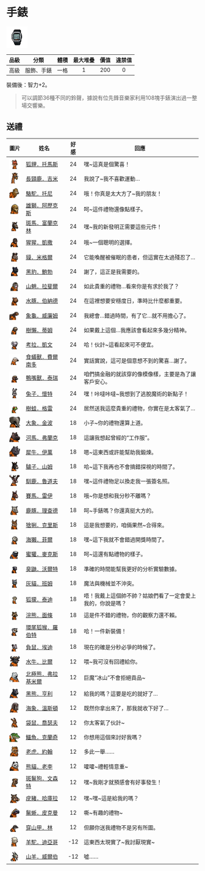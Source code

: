 # 手錶

![img](images/item_pic_DZB.png)

|品級|分類|體積|最大堆疊|價值|違禁值|
|:--:|:--:|:--:|:--:|:--:|:--:|
|高級|服飾、手錶|一格|1|200|0|

裝備後：智力+2。

> 可以調節36種不同的鈴聲，據說有位先鋒音樂家利用108塊手錶演出過一整場交響樂。

## 送禮

|圖片|姓名|好感|回應|
|:--:|--|:--:|--|
|![img](images/fox.png)|[狐貍．托馬斯](狐貍．托馬斯.md)|24|嘿\~這真是個驚喜！|
|![img](images/giraffe.png)|[長頸鹿．吉米](長頸鹿．吉米.md)|24|我說了\~我不喜歡運動…|
|![img](images/camel.png)|[駱駝．托尼](駱駝．托尼.md)|24|哦！你真是太大方了\~我的朋友！|
|![img](images/lion.png)|[雄獅．阿歷克斯](雄獅．阿歷克斯.md)|24|呵\~這件禮物還像點樣子。|
|![img](images/zebra.png)|[斑馬．富蘭克林](斑馬．富蘭克林.md)|24|嘿\~我的新發明正需要這些元件！|
|![img](images/chimpanzee.png)|[猩猩．凱撒](猩猩．凱撒.md)|24|哦\~一個聰明的選擇。|
|![img](images/tapir.png)|[貘．米格爾](貘．米格爾.md)|24|它能喚醒被催眠的患者，但這實在太過殘忍了…|
|![img](images/BlackPanther.png)|[黑豹．鮑勃](黑豹．鮑勃.md)|24|謝了，這正是我需要的。|
|![img](images/Mandrill.png)|[山魈．拉斐爾](山魈．拉斐爾.md)|24|如此貴重的禮物…看來你是有求於我了？|
|![img](images/Capybara.png)|[水豚．伯納德](水豚．伯納德.md)|24|在這裡想要安穩度日，準時比什麼都重要。|
|![img](images/Tortoise.png)|[象龜．威廉姆](象龜．威廉姆.md)|24|我總會…錯過時間，有了它…就不用擔心了。|
|![img](images/sloth.png)|[樹懶．蒂姆](樹懶．蒂姆.md)|24|如果戴上這個…我應該會看起來多幾分精神。|
|![img](images/Koala.png)|[考拉．凱文](考拉．凱文.md)|24|哈！伙計\~這看起來可不便宜。|
|![img](images/Anteater.png)|[食蟻獸．費爾南多](食蟻獸．費爾南多.md)|24|實話實說，這可是個意想不到的驚喜…謝了。|
|![img](images/platypus.png)|[鴨嘴獸．泰瑞](鴨嘴獸．泰瑞.md)|24|咱們搞金融的就該穿的像模像樣，主要是為了讓客戶安心。|
|![img](images/rabbit.png)|[兔子．懷特](兔子．懷特.md)|24|嘿！咔噠咔噠\~我想到了逃脫魔術的新點子！|
|![img](images/Treefrog.png)|[樹蛙．格雷](樹蛙．格雷.md)|24|居然送我這麼貴重的禮物，你實在是太客氣了…|
|![img](images/elephant.png)|[大象．金波](大象．金波.md)|18|小子\~你的禮物還算上道。|
|![img](images/hippopotamus.png)|[河馬．弗蘭克](河馬．弗蘭克.md)|18|這讓我想起曾經的“工作服”。|
|![img](images/rhinoceros.png)|[犀牛．伊萬](犀牛．伊萬.md)|18|嗯\~這東西或許能幫助我鍛煉。|
|![img](images/donkey.png)|[驢子．山姆](驢子．山姆.md)|18|哈\~這下我再也不會搞錯探視的時間了。|
|![img](images/reindeer.png)|[馴鹿．魯道夫](馴鹿．魯道夫.md)|18|嘿\~這件禮物足以換走我一張簽名照。|
|![img](images/horse.png)|[賽馬．雷伊](賽馬．雷伊.md)|18|哦\~你是想和我分秒不離嗎？|
|![img](images/DeerDolphin.png)|[鹿豚．理查德](鹿豚．理查德.md)|18|呵\~手錶嗎？你還真挺大方的。|
|![img](images/Lynx.png)|[猞猁．克里斯](猞猁．克里斯.md)|18|這是我想要的，咱倆果然\~合得來。|
|![img](images/SeaOtter.png)|[海獺．菲爾](海獺．菲爾.md)|18|嘿\~這下我就不會錯過開獎時間了。|
|![img](images/HoneyBadger.png)|[蜜獾．麥克斯](蜜獾．麥克斯.md)|18|呵\~這還有點禮物的樣子。|
|![img](images/skunk.png)|[臭鼬．沃爾特](臭鼬．沃爾特.md)|18|準確的時間能幫我更好的分析實驗數據。|
|![img](images/cat.png)|[灰貓．班姆](灰貓．班姆.md)|18|魔法與機械並不沖突。|
|![img](images/meerkat.png)|[狐獴．泰迪](狐獴．泰迪.md)|18|唔！我戴上這個帥不帥？姑娘們看了一定會愛上我的，你說是嗎？|
|![img](images/Raccoon.png)|[浣熊．面條](浣熊．面條.md)|18|這是件不錯的禮物，你的觀察力還不賴。|
|![img](images/RingTailedLemur.png)|[環尾狐猴．羅伯特](環尾狐猴．羅伯特.md)|18|哈！一件新裝備！|
|![img](images/Possum.png)|[負鼠．埃迪](負鼠．埃迪.md)|18|現在的確是分秒必爭的時候了。|
|![img](images/AfricanBuffalo.png)|[水牛．比爾](水牛．比爾.md)|12|喂\~我可沒有回禮給你。|
|![img](images/PolarBear.png)|[北極熊．弗拉基米爾](北極熊．弗拉基米爾.md)|12|巨魔“冰山”不會拒絕貢品\~|
|![img](images/BlackBear.png)|[黑熊．亨利](黑熊．亨利.md)|12|給我的嗎？這要是吃的就好了…|
|![img](images/walrus.png)|[海象．溫斯頓](海象．溫斯頓.md)|12|既然你拿出來了，那我就收下好了…|
|![img](images/kangaroo.png)|[袋鼠．喬瑟夫](袋鼠．喬瑟夫.md)|12|你太客氣了伙計\~|
|![img](images/crocodile.png)|[鱷魚．克蘭奇](鱷魚．克蘭奇.md)|12|你想用這個來討好我嗎？|
|![img](images/tiger.png)|[老虎．約翰](老虎．約翰.md)|12|多此一舉……|
|![img](images/panda.png)|[熊貓．老李](熊貓．老李.md)|12|嚯嚯\~禮輕情意重\~|
|![img](images/SpottedHyaena.png)|[斑鬣狗．文森特](斑鬣狗．文森特.md)|12|嘿\~我剛才就預感會有好事發生！|
|![img](images/Warthog.png)|[疣豬．哈庫拉](疣豬．哈庫拉.md)|12|嘿\~嘿\~這是給我的嗎？|
|![img](images/MarineIguana.png)|[鬣蜥．皮克曼](鬣蜥．皮克曼.md)|12|嘶\~有趣的禮物\~|
|![img](images/pangolin.png)|[穿山甲．林](穿山甲．林.md)|12|但願你送我禮物不是另有所圖。|
|![img](images/Alpaca.png)|[羊駝．迪亞哥](羊駝．迪亞哥.md)|-12|這東西太現實了\~我討厭現實\~|
|![img](images/goat.png)|[山羊．威爾伯](山羊．威爾伯.md)|-12|噓……|

